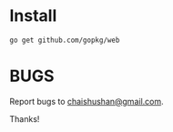 Install
=======

	go get github.com/gopkg/web

BUGS
====

Report bugs to <chaishushan@gmail.com>.

Thanks!
